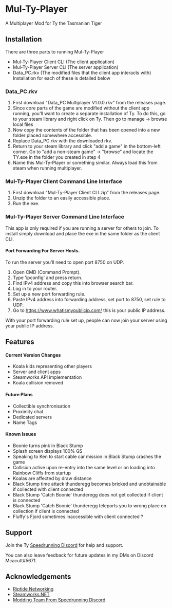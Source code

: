
# Mul-Ty-Player

A Multiplayer Mod for Ty the Tasmanian Tiger



## Installation

There are three parts to running Mul-Ty-Player
  - Mul-Ty-Player Client CLI (The client application)
  - Mul-Ty-Player Server CLI (The server application)
  - Data_PC.rkv (The modified files that the client app interacts with)
Installation for each of these is detailed below

### Data_PC.rkv
1. First download "Data_PC Multiplayer V1.0.0.rkv" from the releases page.
2. Since core parts of the game are modified without the client app running, you'll want to create a separate installation of Ty. To do this, go to your steam library and right click on Ty. Then go to manage -> browse local files
3. Now copy the contents of the folder that has been opened into a new folder placed somewhere accessible.
4. Replace Data_PC.rkv with the downloaded rkv.
5. Return to your steam library and click "add a game" in the bottom-left corner. Go to "add a non-steam game" -> "browse" and locate the TY.exe in the folder you created in step 4
6. Name this Mul-Ty-Player or something similar. Always load this from steam when running multiplayer.

### Mul-Ty-Player Client Command Line Interface
1. First download "Mul-Ty-Player Client CLI.zip" from the releases page.
2. Unzip the folder to an easily accessible place.
3. Run the exe.

### Mul-Ty-Player Server Command Line Interface
This app is only required if you are running a server for others to join.
To install simply download and place the exe in the same folder as the client CLI.

#### Port Forwarding For Server Hosts.
To run the server you'll need to open port 8750 on UDP.

1. Open CMD (Command Prompt).
2. Type 'ipconfig' and press return.
3. Find IPv4 address and copy this into browser search bar.
4. Log in to your router.
5. Set up a new port forwarding rule.
6. Paste IPv4 address into forwarding address, set port to 8750, set rule to UDP.
7. Go to https://www.whatismypublicip.com/ this is your public IP address.

With your port forwarding rule set up, people can now join your server using your public IP address.

## Features

#### Current Version Changes
- Koala kids representing other players
- Server and client apps
- Steamworks API implementation
- Koala collision removed

#### Future Plans
- Collectible synchronisation
- Proximity chat
- Dedicated servers
- Name Tags

#### Known Issues
- Boonie turns pink in Black Stump
- Splash screen displays 100% GS
- Speaking to Ken to start cable car mission in Black Stump crashes the game
- Collision active upon re-entry into the same level or on loading into Rainbow Cliffs from startup
- Koalas are affected by draw distance
- Black Stump time attack thunderegg becomes bricked and unobtainable if collected with client connected
- Black Stump 'Catch Boonie' thunderegg does not get collected if client is connected
- Black Stump 'Catch Boonie' thunderegg teleports you to wrong place on collection if client is connected
- Fluffy's Fjord sometimes inaccessible with client connected ? 


## Support

Join the Ty [Speedrunning Discord](https://discord.gg/YvGMBMM36V) for help and support.

You can also leave feedback for future updates in my DMs on Discord Mcacutt#5671.


## Acknowledgements

 - [Riptide Networking](https://github.com/RiptideNetworking/Riptide)
 - [Steamworks.NET](https://github.com/rlabrecque/Steamworks.NET)
 - [Modding Team From Speedrunning Discord](https://discord.gg/YvGMBMM36V)
 
